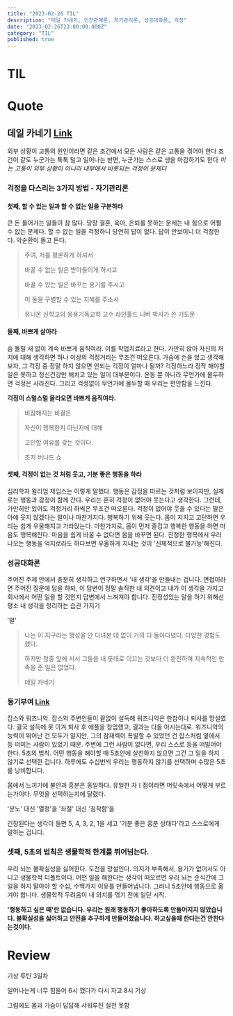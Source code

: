 ```yaml
---
title: "2023-02-26 TIL"
description: "데일 카네기, 인간관계론, 자기관리론, 성공대화론, 걱정"
date: "2023-02-26T23:00:00.000Z"
category: "TIL"
published: true
---
```


# TIL



# Quote

## 데일 카네기 [Link](https://www.youtube.com/watch?v=Iz25O6kvtwo&t=724s)

외부 상황이 고통의 원인이라면 같은 조건에서 모든 사람은 같은 고통을 겪어야 한다
조건이 같도 누군가는 툭툭 털고 일어나는 반면, 누군가는 스스로 생을 마감하기도 한다
*이는 고통이 외부 상황이 아니라 내부에서 비롯되는 걱정이 문제다*

### 걱정을 다스리는 3가지 방법 - 자기관리론

#### 첫째, 할 수 있는 일과 할 수 없는 일을 구분하라
큰 돈 들어가는 일들이 참 많다. 당장 결혼, 육아, 은퇴를 못하는 문제는 내 힘으로 어쩔 수 없는 문제다.
할 수 없는 일을 걱정하니 당연히 답이 없다. 답이 안보이니 더 걱정한다. 악순환이 돌고 돈다.

> 주여, 저를 평온하게 하셔서
> 
> 바꿀 수 없는 일은 받아들이게 하시고
> 
> 바꿀 수 있는 일은 바꾸는 용기를 주시고
> 
> 이 둘을 구별할 수 있는 지혜를 주소서
> 
> 유니온 신학교의 응용기독교학 교수 라인홀드 니버 박사가 쓴 기도문


#### 둘째, 바쁘게 살아라
숨 돌릴 새 없이 계속 바쁘게 움직여라. 이를 작업치료라고 한다.
가만히 앉아 자신의 처지에 대해 생각하면 하나 이상의 걱정거리는 무조건 떠오른다.
가슴에 손을 얹고 생각해보자, 그 걱정 중 정말 하지 않으면 안되는 걱정이 얼마나 될까?
걱정하느라 정작 해야할 일은 못하고 정신건강만 해치고 있는 일이 대부분이다.
운동 뿐 아니라 무언가에 몰두하면 걱정은 사라진다. 그리고 걱정없이 무언가에 몰두할 때 우리는 편안함을 느낀다.

**걱정이 스멀스멀 올라오면 바쁘게 움직여라.**

> 비참해지는 비결은
> 
> 자신이 행복한지 아닌지에 대해
> 
> 고민할 여유를 갖는 것이다.
> 
> 조지 버나드 쇼

#### 셋째, 걱정이 없는 것 처럼 웃고, 기분 좋은 행동을 하라
심리학자 윌리엄 제임스는 이렇게 말했다.
행동은 감정을 따르는 것처럼 보이지만, 실제로는 행동과 감정이 함께 간다. 
우리는 흔히 걱정이 없어야 웃는다고 생각한다. 그런데, 가만히만 있어도 걱정거리 하씩은 무조건 떠오른다.
걱정이 없어야 웃을 수 있다는 말은 아예 웃지 않겠다는 말이나 마찬가지다.
행복하기 위해 웃는다. 몸이 지치고 고단하면 우리는 쉽게 우울해지고 가라앉는다. 마찬가지로, 몸이 먼저 즐겁고 행복한 행동을 하면
마음도 행복해진다.
마음을 쉽게 바꿀 수 없다면 몸을 바꾸면 된다. 진정한 행복에서 우러나오는 행동을 억지로라도 하다보면 우울하게 지내는 것이 '신체적으로 불가능'해진다.


### 성공대화론
주어진 주제 안에서 충분히 생각하고 연구하면서 '내 생각'을 만들내는 겁니다.
면접이라면 주어진 질문에 답을 하되, 이 답변이 정말 솔직한 내 의견이고 내가 이 생각을 가지고 회사에서 어떤 일을 할 것인지 답변에서 느껴져야 합니다.
진정성있는 말을 하기 위해선 평소 내 생각을 정리하는 습관 가지기

'말'



> 나는 이 지구라는 행성을 안 다녀본 데 없이 거의 다 돌아다녔다. 다양한 경험도 했다.
> 
> 하지만 청중 앞에 서서 그들을 내 뜻대로 이끄는 것보다 더 완전하며 지속적인 만족을 준 일은 없었다.
> 
> 데일 카네기

### 동기부여 [Link](https://www.youtube.com/watch?v=ydLcgeUQSzY&t=685s)
잡스와 워즈니악. 잡스와 주변인들이 끝없이 설득해 워즈니악은 한참이나 퇴사를 망설였다.
결국 설득에 못 이겨 퇴사 후 애플을 창업했고, 결과는 다들 아시는대로.
워즈니악의 능력이 뛰어난 건 모두가 알지만, 그의 잠재력이 폭발할 수 있었던 건 잡스처럼
옆에서 등 떠미는 사람이 있었기 때문.
주변에 그런 사람이 없다면, 우리 스스로 등을 떠밀어야 한다. 5초의 법칙.
어떤 행동을 해야할 때 5초안에 실천하지 않으면 그건 그 일을 하지 않기로 선택한 겁니다.
하루에도 수십번씩 우리는 행동하지 않기를 선택하며 수많은 5초를 낭비합니다.


몸에서 느끼기에 불안과 흥분은 동일하다. 유일한 차ㅣ점이라면 머릿속에서 어떻게 부르는가이다. 무엇을 선택하는지에 달렸다.

'분노' 대신 '열정'을
'좌절' 대신 '침착함'을

긴장된다는 생각이 들면 5, 4, 3, 2, 1을 세고 '기분 좋은 흥분 상태다'라고 스스로에게 말하는 겁니다.

### 셋째, 5초의 법칙은 생물학적 한계를 뛰어넘는다.
우리 뇌는 불확실성을 싫어한다. 도전을 망설인다. 의지가 부족해서, 용기가 없어서도 아니고 생물학적 디폴트이다.
어떤 일을 해한다는 생각이 떠오르면 우리 뇌는 순식간에 그 일을 하지 말아야 할 수십, 수백가지 이유를 만들어냅니다.
그러니 5초안에 행동으로 옮겨야 합니다. 생물학적 두려움이 내 의지를 꺾기 전에 일단 시작.

**'행동하고 싶은 때'란 없습니다. 우리는 원래 행동하기 좋아하도록 만들어지지 않았습니다. 불확실성을 싫어하고 안전을 추구하게 만들어졌습니다. 하고싶을때 한다는건 안한다는것이다.** 


# Review

기상 루틴 3일차

일어나는게 너무 힘들어 6시 깼다가 다시 자고 8시 기상

그럼에도 몸과 가슴이 답답해 샤워루틴 실천 못함
